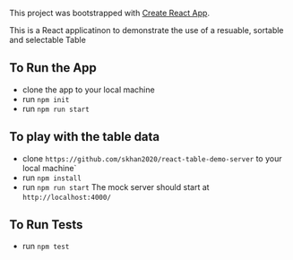 This project was bootstrapped with [Create React App](https://github.com/facebook/create-react-app).

This is a React applicatinon to demonstrate the use of a resuable, sortable and selectable Table

## To Run the App

- clone the app to your local machine
- run `npm init`
- run `npm run start`

## To play with the table data

- clone `https://github.com/skhan2020/react-table-demo-server` to your local machine`
- run `npm install`
- run `npm run start`
The mock server should start at `http://localhost:4000/`

## To Run Tests

- run `npm test`
